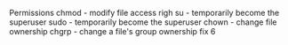 Permissions
chmod - modify file access righ
su - temporarily become the superuser
sudo - temporarily become the superuser
chown - change file ownership
chgrp - change a file's group ownership
fix 6
